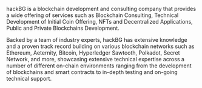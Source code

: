 hackBG is a blockchain development and consulting company that provides a wide offering of services such as Blockchain Consulting, Technical Development of Initial Coin Offering, NFTs and Decentralized Applications, Public and Private Blockchains Development.

Backed by a team of industry experts, hackBG has extensive knowledge and a proven track record building on various blockchain networks such as Ethereum, Aeternity, Bitcoin, Hyperledger Sawtooth, Polkadot, Secret Network, and more, showcasing extensive technical expertise across a number of different on-chain environments ranging from the development of blockchains and smart contracts to in-depth testing and on-going technical support.
